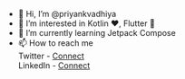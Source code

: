 - 👋 Hi, I’m @priyankvadhiya
- 👀 I’m interested in Kotlin ❤️, Flutter 💙
- 🌱 I’m currently learning Jetpack Compose
- 📫 How to reach me
<br>Twitter - [Connect](https://twitter.com/priyankvadhiya)
<br>LinkedIn - [Connect](https://www.linkedin.com/in/priyank-vadhiya)
<!---
priyankvadhiya/priyankvadhiya is a ✨ special ✨ repository because its `README.md` (this file) appears on your GitHub profile.
You can click the Preview link to take a look at your changes.
--->
